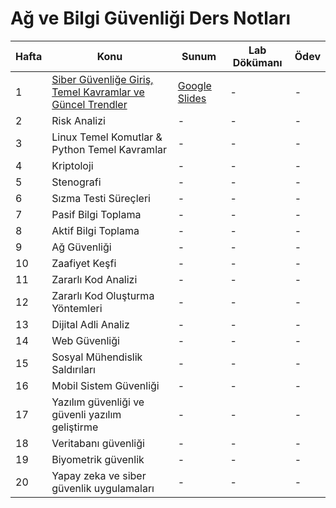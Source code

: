 # Ağ ve Bilgi Güvenliği Ders Notları

| Hafta | Konu                                                         | Sunum                                                                                                               | Lab Dökümanı                                           | Ödev                                                     |
|-------|--------------------------------------------------------------|----------------------------------------------------------------------------------------------------------------------|--------------------------------------------------------|----------------------------------------------------------|
| 1     | [Siber Güvenliğe Giriş, Temel Kavramlar ve Güncel Trendler](./1.%20Ders%20-%20Siber%20Güvenliğe%20Giriş%20Temel%20Kavramlar%20ve%20Güncel%20Trendler) | [Google Slides](https://docs.google.com/presentation/d/1xg1YcRaOrPO1yHXBsA_H_cAUzhosSppZYUNV3iQRjYM/edit?usp=sharing) | -                                                      | -                             |
| 2     | Risk Analizi               | -                                                                                                                    | -                                                      | -                             |
| 3     | Linux Temel Komutlar & Python Temel Kavramlar                                                 | -                                                                                                                    | -                                                      | -                                                        |
| 4     | Kriptoloji                                                   | -                                                                                                                    | -                                                      | -                             |
| 5     | Stenografi                                                   | -                                                                                                                    | -                                                      | -                                                        |
| 6     | Sızma Testi Süreçleri                                        | -                                                                                                                    | -                                                      | -                             |
| 7     | Pasif Bilgi Toplama                                          | -                                                                                                                    | -                                                      | -                                                        |
| 8     | Aktif Bilgi Toplama                                          | -                                                                                                                    | -                                                      | -                             |
| 9     | Ağ Güvenliği                                                 | -                                                                                                                    | -                                                      | -                                                        |
| 10    | Zaafiyet Keşfi                                               | -                                                                                                                    | -                                                      | -                             |
| 11    | Zararlı Kod Analizi                                          | -                                                                                                                    | -                                                      | -                                                        |
| 12    | Zararlı Kod Oluşturma Yöntemleri                             | -                                                                                                                    | -                                                      | -                             |
| 13    | Dijital Adli Analiz                                          | -                                                                                                                    | -                                                      | -                                                        |
| 14    | Web Güvenliği                                                | -                                                                                                                    | -                                                      | -                             |
| 15    | Sosyal Mühendislik Saldırıları                               | -                                                                                                                    | -                                                      | -                                                        |
| 16    | Mobil Sistem Güvenliği                                       | -                                                                                                                    | -                                                      | -                             |
| 17    | Yazılım güvenliği ve güvenli yazılım geliştirme              | -                                                                                                                    | -                                                      | -                                                        |
| 18    | Veritabanı güvenliği                                         | -                                                                                                                    | -                                                      | -                           |
| 19    | Biyometrik güvenlik                                          | -                                                                                                                    | -                                                      | -                                                        |
| 20    | Yapay zeka ve siber güvenlik uygulamaları                    | -                                                                                                                    | -                                                      | -                           |
